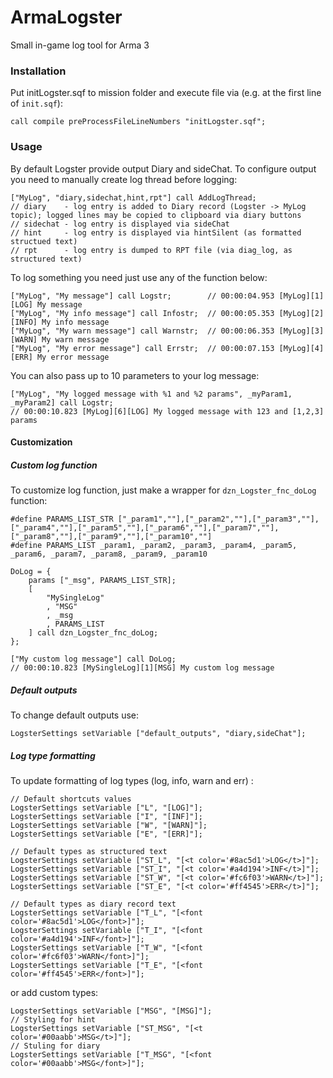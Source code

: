# ArmaLogster
Small in-game log tool for Arma 3

### Installation
Put initLogster.sqf to mission folder and execute file via (e.g. at the first line of `init.sqf`):
```sqf
call compile preProcessFileLineNumbers "initLogster.sqf";
```

### Usage
By default Logster provide output Diary and sideChat. To configure output you need to manually create log thread before logging:
```sqf
["MyLog", "diary,sidechat,hint,rpt"] call AddLogThread;
// diary    - log entry is added to Diary record (Logster -> MyLog topic); logged lines may be copied to clipboard via diary buttons
// sidechat - log entry is displayed via sideChat 
// hint     - log entry is displayed via hintSilent (as formatted structued text)
// rpt      - log entry is dumped to RPT file (via diag_log, as structured text)
```

To log something you need just use any of the function below:
```sqf
["MyLog", "My message"] call Logstr;        // 00:00:04.953 [MyLog][1][LOG] My message
["MyLog", "My info message"] call Infostr;  // 00:00:05.353 [MyLog][2][INFO] My info message
["MyLog", "My warn message"] call Warnstr;  // 00:00:06.353 [MyLog][3][WARN] My warn message
["MyLog", "My error message"] call Errstr;  // 00:00:07.153 [MyLog][4][ERR] My error message
```

You can also pass up to 10 parameters to your log message:
```sqf
["MyLog", "My logged message with %1 and %2 params", _myParam1, _myParam2] call Logstr;
// 00:00:10.823 [MyLog][6][LOG] My logged message with 123 and [1,2,3] params
```

#### Customization 

##### Custom log function
To customize log function, just make a wrapper for `dzn_Logster_fnc_doLog` function:
```sqf
#define PARAMS_LIST_STR ["_param1",""],["_param2",""],["_param3",""],["_param4",""],["_param5",""],["_param6",""],["_param7",""],["_param8",""],["_param9",""],["_param10",""]
#define PARAMS_LIST _param1, _param2, _param3, _param4, _param5, _param6, _param7, _param8, _param9, _param10

DoLog = {
    params ["_msg", PARAMS_LIST_STR];
    [
        "MySingleLog"
        , "MSG"
        , _msg
        , PARAMS_LIST
    ] call dzn_Logster_fnc_doLog;
};

["My custom log message"] call DoLog;
// 00:00:10.823 [MySingleLog][1][MSG] My custom log message
```

##### Default outputs
To change default outputs use:
```sqf
LogsterSettings setVariable ["default_outputs", "diary,sideChat"];
```

##### Log type formatting
To update formatting of log types (log, info, warn and err) :
```sqf
// Default shortcuts values
LogsterSettings setVariable ["L", "[LOG]"];
LogsterSettings setVariable ["I", "[INF]"];
LogsterSettings setVariable ["W", "[WARN]"];
LogsterSettings setVariable ["E", "[ERR]"];

// Default types as structured text
LogsterSettings setVariable ["ST_L", "[<t color='#8ac5d1'>LOG</t>]"];
LogsterSettings setVariable ["ST_I", "[<t color='#a4d194'>INF</t>]"];
LogsterSettings setVariable ["ST_W", "[<t color='#fc6f03'>WARN</t>]"];
LogsterSettings setVariable ["ST_E", "[<t color='#ff4545'>ERR</t>]"];

// Default types as diary record text
LogsterSettings setVariable ["T_L", "[<font color='#8ac5d1'>LOG</font>]"];
LogsterSettings setVariable ["T_I", "[<font color='#a4d194'>INF</font>]"];
LogsterSettings setVariable ["T_W", "[<font color='#fc6f03'>WARN</font>]"];
LogsterSettings setVariable ["T_E", "[<font color='#ff4545'>ERR</font>]"];
```
or add custom types:
```sqf
LogsterSettings setVariable ["MSG", "[MSG]"];
// Styling for hint
LogsterSettings setVariable ["ST_MSG", "[<t color='#00aabb'>MSG</t>]"];
// Stuling for diary
LogsterSettings setVariable ["T_MSG", "[<font color='#00aabb'>MSG</font>]"];
```
